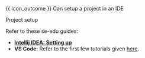 <span id="prereqs"></span>

<span id="outcomes">{{ icon_outcome }} Can setup a project in an IDE</span>

<span id="title">Project setup</span>

<div id="body">

Refer to these se-edu guides:

* [**Intellij IDEA: Setting up**](https://se-education.org/guides/tutorials/intellijProjectSetup.html)
* **VS Code:** Refer to the first few tutorials given [here](https://se-education.org/guides/tutorials/vscode.html).

</div>

<div id="extras">
</div>
